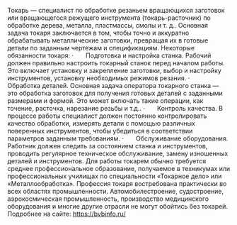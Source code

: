 Токарь — специалист по обработке резаньем вращающихся заготовок или вращающегося режущего инструмента (токарь-расточник) по обработке дерева, металла, пластмассы, смолы и т. д.. 
Основная задача токаря заключается в том, чтобы точно и аккуратно обрабатывать металлические заготовки, превращая их в готовые детали по заданным чертежам и спецификациям. 
Некоторые обязанности токаря:
·       Подготовка и настройка станка. Рабочий должен правильно настроить токарный станок перед началом работы. Это включает установку и закрепление заготовки, выбор и настройку инструментов, установку необходимых режимов резания. 
·       Обработка деталей. Основная задача оператора токарного станка — это обработка заготовок для получения готовых деталей с заданными размерами и формой. Это может включать такие операции, как точение, расточка, нарезание резьбы и т.д.. 
·       Контроль качества. В процессе работы специалист должен постоянно контролировать качество обработки, измерять детали с помощью различных поверенных инструментов, чтобы убедиться в соответствии параметров заданным требованиям. 
·       Обслуживание оборудования. Работник должен следить за состоянием станка и инструментов, проводить регулярное техническое обслуживание, замену изношенных деталей и инструментов. 
Для работы токарем обычно требуется среднее профессиональное образование, получаемое в техникумах или профессиональных училищах по специальности «Токарное дело» или «Металлообработка». 
Профессия токаря востребована практически во всех областях промышленности. Автомобилестроение, судостроение, аэрокосмическая промышленность, производство медицинского оборудования и многие другие отрасли не могут обойтись без токарей. 
Подробнее на сайте: https://bvbinfo.ru/
